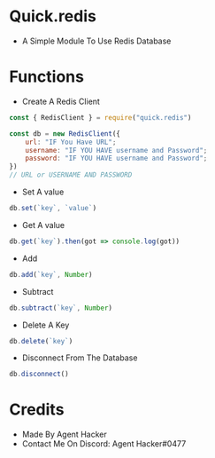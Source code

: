 # Quick.redis
- A Simple Module To Use Redis Database
# Functions 
- Create A Redis Client
```js
const { RedisClient } = require("quick.redis")

const db = new RedisClient({
    url: "IF You Have URL";
    username: "IF YOU HAVE username and Password";
    password: "IF YOU HAVE username and Password";
}) 
// URL or USERNAME AND PASSWORD
```
- Set A value
```js
db.set(`key`, `value`)
```
- Get A value
```js
db.get(`key`).then(got => console.log(got))
```
- Add
```js
db.add(`key`, Number)
```
- Subtract
```js
db.subtract(`key`, Number)
```
- Delete A Key
```js
db.delete(`key`)
```
- Disconnect From The Database
```js
db.disconnect()
```
# Credits
- Made By Agent Hacker
- Contact Me On Discord: Agent Hacker#0477
